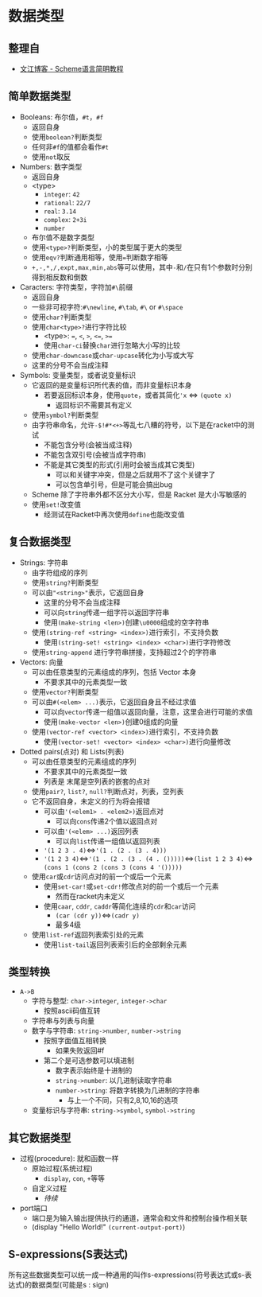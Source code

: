 # 数据类型


## 整理自

- [文江博客 - Scheme语言简明教程](https://www.wenjiangs.com/doc/7sgl4nzz)

## 简单数据类型

- Booleans: 布尔值，`#t`，`#f`
    - 返回自身
    - 使用`boolean?`判断类型
    - 任何非`#f`的值都会看作`#t`
    - 使用`not`取反
- Numbers: 数字类型
    - 返回自身
    - <type\>
        - `integer`: `42`
        - `rational`: `22/7`
        - `real`: `3.14`
        - `complex`: `2+3i`
        - `number`
    - 布尔值不是数字类型
    - 使用`<type>?`判断类型，小的类型属于更大的类型
    - 使用`eqv?`判断通用相等，使用`=`判断数字相等
    - `+,-,*,/,expt,max,min,abs`等可以使用，其中`-`和`/`在只有1个参数时分别得到相反数和倒数
- Caracters: 字符类型，字符加`#\`前缀
    - 返回自身
    - 一些非可视字符:`#\newline`, `#\tab`, `#\` or `#\space`
    - 使用`char?`判断类型
    - 使用`char<type>?`进行字符比较
        - <type\>: `=`, `<`, `>`, `<=`, `>=`
        - 使用`char-ci`替换`char`进行忽略大小写的比较
    - 使用`char-downcase`或`char-upcase`转化为小写或大写
    - 这里的分号不会当成注释
- Symbols: 变量类型，或者说变量标识
    - 它返回的是变量标识所代表的值，而非变量标识本身
        - 若要返回标识本身，使用`quote`，或者其简化`'x` <=> `(quote x)`
            - 返回标识不需要其有定义
    - 使用`symbol?`判断类型
    - 由字符串命名，允许`-$!#*<+>`等乱七八糟的符号，以下是在racket中的测试
        - 不能包含分号(会被当成注释)
        - 不能包含双引号(会被当成字符串)
        - 不能是其它类型的形式(引用时会被当成其它类型)
            - 可以和关键字冲突，但是之后就用不了这个关键字了
            - 可以包含单引号，但是可能会搞出bug
    - Scheme 除了字符串外都不区分大小写，但是 Racket 是大小写敏感的
    - 使用`set!`改变值
        - 经测试在Racket中再次使用`define`也能改变值
## 复合数据类型

- Strings: 字符串
    - 由字符组成的序列
    - 使用`string?`判断类型
    - 可以由`"<string>"`表示，它返回自身
        - 这里的分号不会当成注释
        - 可以向`string`传递一组字符以返回字符串
        - 使用`(make-string <len>)`创建`\u0000`组成的空字符串
    - 使用`(string-ref <string> <index>)`进行索引，不支持负数
        - 使用`(string-set! <string> <index> <char>)`进行字符修改
    - 使用`string-append` 进行字符串拼接，支持超过2个的字符串
- Vectors: 向量
    - 可以由任意类型的元素组成的序列，包括 Vector 本身
        - 不要求其中的元素类型一致
    - 使用`vector?`判断类型
    - 可以由`#(<elem> ...)`表示，它返回自身且不经过求值
        - 可以向`vector`传递一组值以返回向量，注意，这里会进行可能的求值
        - 使用`(make-vector <len>)`创建0组成的向量
    - 使用`(vector-ref <vector> <index>)`进行索引，不支持负数
        - 使用`(vector-set! <vector> <index> <char>)`进行向量修改
- Dotted pairs(点对) 和 Lists(列表)
    - 可以由任意类型的元素组成的序列
        - 不要求其中的元素类型一致
        - 列表是  末尾是空列表的嵌套的点对
    - 使用`pair?`, `list?`, `null?`判断点对，列表，空列表
    - 它不返回自身，未定义的行为将会报错
        - 可以由`'(<elem1> . <elem2>)`返回点对
            - 可以向`cons`传递2个值以返回点对
        - 可以由`'(<elem> ...)`返回列表
            - 可以向`list`传递一组值以返回列表
        - `'(1 2 3 . 4)`<=>`'(1 . (2 . (3 . 4)))`
        - `'(1 2 3 4)`<=>`'(1 . (2 . (3 . (4 . ()))))`<=>`(list 1 2 3 4)`<=>`(cons 1 (cons 2 (cons 3 (cons 4 '()))))`
    - 使用`car`或`cdr`访问点对的前一个或后一个元素
        - 使用`set-car!`或`set-cdr!`修改点对的前一个或后一个元素
            - 然而在racket内未定义
        - 使用`caar`, `cddr`, `caddr`等简化连续的`cdr`和`car`访问
            - `(car (cdr y))`<=>`(cadr y)`
            - 最多4级
    - 使用`list-ref`返回列表索引处的元素
        - 使用`list-tail`返回列表索引后的全部剩余元素

## 类型转换

- `A->B`
    - 字符与整型: `char->integer`, `integer->char`
        - 按照ascii码值互转
    - 字符串与列表与向量
    - 数字与字符串: `string->number`, `number->string`
        - 按照字面值互相转换
            - 如果失败返回#f
        - 第二个是可选参数可以填进制
            - 数字表示始终是十进制的
            - `string->number`: 以几进制读取字符串
            - `number->string`: 将数字转换为几进制的字符串
                - 与上一个不同，只有2,8,10,16的选项
    - 变量标识与字符串: `string->symbol`, `symbol->string`

## 其它数据类型

- 过程(procedure): 就和函数一样
    - 原始过程(系统过程)
        - `display`, `con`, `+`等等
    - 自定义过程
        - *待续*
- port端口
    - 端口是为输入输出提供执行的通道，通常会和文件和控制台操作相关联
    - (display "Hello World!" `(current-output-port)`)

## S-expressions(S表达式)

所有这些数据类型可以统一成一种通用的叫作s-expressions(符号表达式或s-表达式)的数据类型(可能是s : sign)